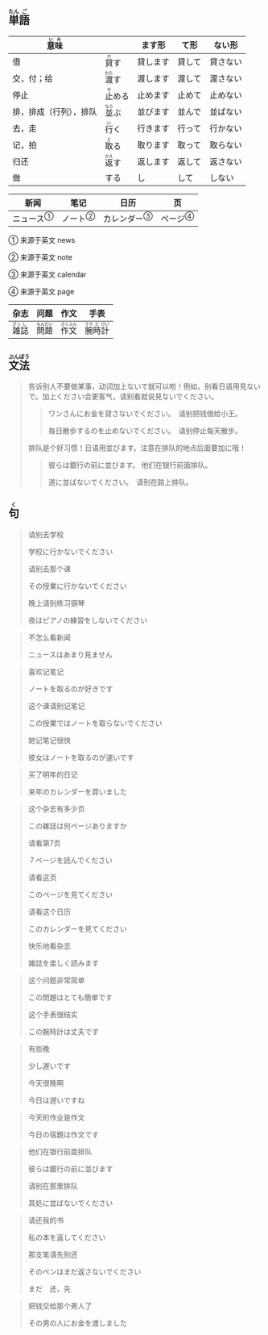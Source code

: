 ## <ruby>単<rt>たん</rt>語<rt>ご</rt></ruby>

| <ruby>意<rt>い</rt>味<rt>み</rt></ruby> |                                | ます形   | て形   | ない形   |
| --------------------------------------- | ------------------------------ | -------- | ------ | -------- |
| 借                                      | <ruby>貸<rt>か</rt>す</ruby>   | 貸します | 貸して | 貸さない |
| 交，付；给                              | <ruby>渡<rt>わた</rt>す</ruby> | 渡します | 渡して | 渡さない |
| 停止                                    | <ruby>止<rt>や</rt>める</ruby> | 止めます | 止めて | 止めない |
| 排，排成（行列），排队                  | <ruby>並<rt>なら</rt>ぶ</ruby> | 並びます | 並んで | 並ばない |
| 去，走                                  | <ruby>行<rt>い</rt>く</ruby>   | 行きます | 行って | 行かない |
| 记，拍                                  | <ruby>取<rt>と</rt>る</ruby>   | 取ります | 取って | 取らない |
| 归还                                    | <ruby>返<rt>かえ</rt>す</ruby> | 返します | 返して | 返さない |
| 做                                      | する                           | し       | して   | しない   |

| 新闻                        | 笔记                      | 日历                          | 页                        |
| --------------------------- | ------------------------- | ----------------------------- | ------------------------- |
| <a>ニュース</a><sup>①</sup> | <a>ノート</a><sup>②</sup> | <a>カレンダー</a><sup>③</sup> | <a>ページ</a><sup>④</sup> |

① 来源于英文 news

② 来源于英文 note

③ 来源于英文 calendar

④ 来源于英文 page

| 杂志                                      | 问题                                        | 作文                                        | 手表                                                     |
| ----------------------------------------- | ------------------------------------------- | ------------------------------------------- | -------------------------------------------------------- |
| <ruby>雑<rt>ざっ</rt>誌<rt>し</rt></ruby> | <ruby>問<rt>もん</rt>題<rt>だい</rt></ruby> | <ruby>作<rt>さく</rt>文<rt>ぶん</rt></ruby> | <ruby>腕<rt>うで</rt>時<rt>ど</rt>計<rt>けい</rt></ruby> |



## <ruby>文<rt>ぶん</rt>法<rt>ぽう</rt></ruby>

> 告诉别人不要做某事，动词加上ないで就可以啦！例如，别看日语用見ないで。加上ください会更客气，请别看就说見ないでください。
>
> > ワンさんにお金を貸さないでください。　请别把钱借给小王。
> >
> > 毎日散歩するのを止めないでください。　请别停止每天散步。
>
> 
>
> 排队是个好习惯！日语用並びます。注意在排队的地点后面要加に哦！
>
> > 彼らは銀行の前に並びます。	他们在银行前面排队。
> >
> > 道に並ばないでください。　请别在路上排队。



## <ruby>句<rt>く</rt></ruby>

> 请别去学校
>
> 学校に行かないでください
>
> 请别去那个课
>
> その授業に行かないでください
>
> 晚上请别练习钢琴
>
> 夜はピアノの練習をしないでください

> 不怎么看新闻
>
> ニュースはあまり見ません

> 喜欢记笔记
>
> ノートを取るのが好きです
>
> 这个课请别记笔记
>
> この授業ではノートを取らないでください
>
> 她记笔记很快
>
> 彼女はノートを取るのが速いです

> 买了明年的日记
>
> 来年のカレンダーを買いました

> 这个杂志有多少页
>
> この雑誌は何ページありますか
>
> 请看第7页
>
> ７ページを読んでください
>
> 请看这页
>
> このページを見てください
>
> 请看这个日历
>
> このカレンダーを見てください
>
> 快乐地看杂志
>
> 雑誌を楽しく読みます

> 这个问题非常简单
>
> この問題はとても簡単です
>
> 这个手表很结实
>
> この腕時計は丈夫です

> 有些晚
>
> 少し遅いです
>
> 今天很晚啊
>
> 今日は遅いですね

> 今天的作业是作文
>
> 今日の宿題は作文です

> 他们在银行前面排队
>
> 彼らは銀行の前に並びます
>
> 请别在那里排队
>
> 其処に並ばないでください

> 请还我的书
>
> 私の本を返してください
>
> 那支笔请先别还
>
> そのペンはまだ返さないでください
>
> まだ　还，先

> 把钱交给那个男人了
>
> その男の人にお金を渡しました